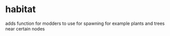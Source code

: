 habitat
=======

adds function for modders to use for spawning for example plants and trees near certain nodes